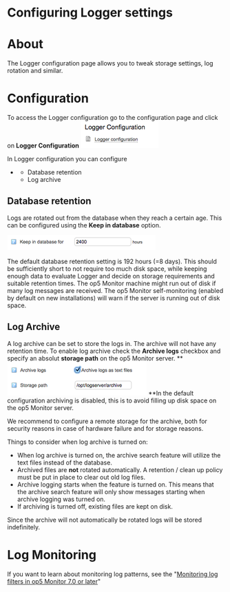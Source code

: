 # Configuring Logger settings

# About 

The Logger configuration page allows you to tweak storage settings, log rotation and similar.

# Configuration

To access the Logger configuration go to the configuration page and click on **Logger Configuration**
![](attachments/16482382/16679128.png)

In Logger configuration you can configure

-   -   Database retention
    -   Log archive 

## Database retention

Logs are rotated out from the database when they reach a certain age.
This can be configured using the **Keep in database** option. 

![](attachments/16482382/16679127.png)

The default database retention setting is 192 hours (=8 days). This should be sufficiently short to not require too much disk space, while keeping enough data to evaluate Logger and decide on storage requirements and suitable retention times. The op5 Monitor machine might run out of disk if many log messages are received. The op5 Monitor self-monitoring (enabled by default on new installations) will warn if the server is running out of disk space.

## Log Archive

A log archive can be set to store the logs in. The archive will not have any retention time.
To enable log archive check the **Archive logs** checkbox and specify an absolut **storage path** on the op5 Monitor server.
**
![](attachments/16482382/16679126.png)
**In the default configuration archiving is disabled, this is to avoid filling up disk space on the op5 Monitor server.

We recommend to configure a remote storage for the archive, both for security reasons in case of hardware failure and for storage reasons.

Things to consider when log archive is turned on:

-   When log archive is turned on, the archive search feature will utilize the text files instead of the database.
-   Archived files are **not** rotated automatically. A retention / clean up policy must be put in place to clear out old log files.
-   Archive logging starts when the feature is turned on. This means that the archive search feature will only show messages starting when archive logging was turned on.
-   If archiving is turned off, existing files are kept on disk.

Since the archive will not automatically be rotated logs will be stored indefinitely.

# Log Monitoring

If you want to learn about monitoring log patterns, see the "[Monitoring log filters in op5 Monitor 7.0 or later](https://kb.op5.com/display/HOWTOs/Monitoring+log+filters+in+Monitor+7.0+or+higher)"

 

